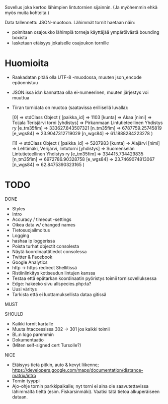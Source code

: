 
Sovellus joka kertoo lähimpien lintutornien sijainnin. (Ja myöhemmin ehkä myös muita kohteita.)

Data tallennettu JSON-muotoon. Lähimmät tornit haetaan näin:
- poimitaan osajoukko lähimpiä torneja käyttäjää ympäröivästä bounding boxista
- lasketaan etäisyys jokaiselle osajoukon tornille


Huomioita
=========

- Raakadatan pitää olla UTF-8 -muodossa, muuten json_encode epäonnistuu
- JSON:issa id:n kannattaa olla ei-numeerinen, muuten järjestys voi muuttua

- Tiiran tornidata on muotoa (saatavissa erillisellä luvalla):

    [0] => stdClass Object
        (
            [paikka_id] => 1103
            [kunta] => Akaa
            [nimi] => Toijala Terisjärvi torni
            [yhdistys] => Pirkanmaan Lintutieteellinen Yhdistys ry
            [e_tm35fim] => 333627.843507321
            [n_tm35fim] => 6787759.25745819
            [e_wgs84] => 23.9047312719029
            [n_wgs84] => 61.1888284223278
        )

    [1] => stdClass Object
        (
            [paikka_id] => 5207983
            [kunta] => Alajärvi
            [nimi] => Lehtimäki, Verijärvi, lintutorni
            [yhdistys] => Suomenselän Lintutieteellinen Yhdistys ry
            [e_tm35fim] => 334415.734429835
            [n_tm35fim] => 6972786.90328758
            [e_wgs84] => 23.7469074813067
            [n_wgs84] => 62.8475390323165
        )



TODO
====


DONE
- Styles
- Intro
- Accuracy / timeout -settings
- Oikea data w/ changed names
- Tietosuojailmoitus
- Logging
- hashaa ip loggerissa
- Poista turhat objectit consolesta
- Näytä koordinaattitiedot consolessa
- Twitter & Facebook
- Google Analytics
- http -> https redirect Shellitissä
- Ristiinlinkitys kotiseudun lintujen kanssa
- Testaa että epätarkan koordinaatin pyöristys toimii tornisovelluksessa
- Edge: hakeeko sivu allspecies.php:ta?
- Uusi väritys
- Tarkista että ei luottamuksellista dataa gitissä

MUST

SHOULD
- Kaikki tornit kartalle
- Muuta htaccessissa 302 -> 301 jos kaikki toimii
- BL:n logo paremmin
- Dokumentaatio
- (Miten self-signed cert Tursolle?)

NICE
- Etäisyys tietä pitkin, auto & kevyt liikenne; https://developers.google.com/maps/documentation/distance-matrix/intro
- Tornin tyyppi
- Ajo-ohje tornin parkkipaikalle; nyt torni ei aina ole saavutettavissa lähimmältä tieltä (esim. Fiskarsinmäki). Vaatisi tätä tietoa alkuperäiseen dataan.

